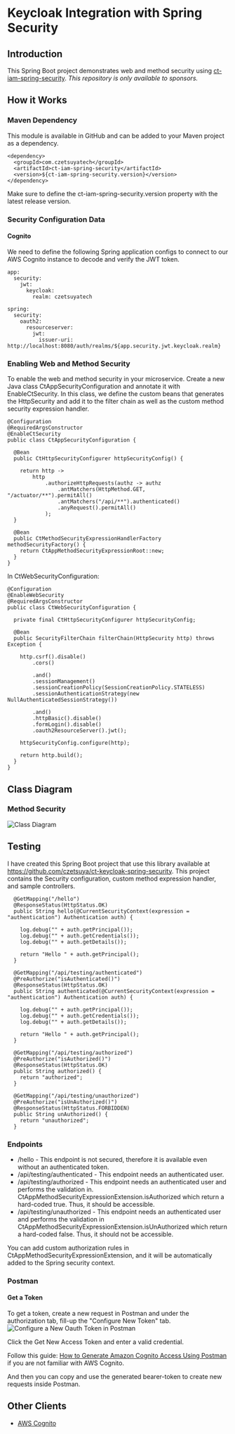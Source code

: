 # Keycloak Integration with Spring Security

## Introduction

This Spring Boot project demonstrates web and method security using
[ct-iam-spring-security](https://github.com/czetsuya/ct-iam-spring-security).
*This repository is only available to sponsors.*

## How it Works

### Maven Dependency

This module is available in GitHub and can be added to your Maven project as a dependency.

```
<dependency>
  <groupId>com.czetsuyatech</groupId>
  <artifactId>ct-iam-spring-security</artifactId>
  <version>${ct-iam-spring-security.version}</version>
</dependency>
```

Make sure to define the ct-iam-spring-security.version property with the latest release version.

### Security Configuration Data

#### Cognito

We need to define the following Spring application configs to connect to our AWS Cognito instance to decode and verify
the JWT token.

```
app:
  security:
    jwt:
      keycloak:
        realm: czetsuyatech

spring:
  security:
    oauth2:
      resourceserver:
        jwt:
          issuer-uri: http://localhost:8080/auth/realms/${app.security.jwt.keycloak.realm}
```

### Enabling Web and Method Security

To enable the web and method security in your microservice. Create a new Java class CtAppSecurityConfiguration and
annotate it with EnableCtSecurity. In this class, we define the custom beans that generates the HttpSecurity and add it
to the filter chain as well as the custom method security expression handler.

```
@Configuration
@RequiredArgsConstructor
@EnableCtSecurity
public class CtAppSecurityConfiguration {

  @Bean
  public CtHttpSecurityConfigurer httpSecurityConfig() {

    return http ->
        http
            .authorizeHttpRequests(authz -> authz
                .antMatchers(HttpMethod.GET, "/actuator/**").permitAll()
                .antMatchers("/api/**").authenticated()
                .anyRequest().permitAll()
            );
  }

  @Bean
  public CtMethodSecurityExpressionHandlerFactory methodSecurityFactory() {
    return CtAppMethodSecurityExpressionRoot::new;
  }
}
```

In CtWebSecurityConfiguration:

```
@Configuration
@EnableWebSecurity
@RequiredArgsConstructor
public class CtWebSecurityConfiguration {

  private final CtHttpSecurityConfigurer httpSecurityConfig;

  @Bean
  public SecurityFilterChain filterChain(HttpSecurity http) throws Exception {

    http.csrf().disable()
        .cors()

        .and()
        .sessionManagement()
        .sessionCreationPolicy(SessionCreationPolicy.STATELESS)
        .sessionAuthenticationStrategy(new NullAuthenticatedSessionStrategy())

        .and()
        .httpBasic().disable()
        .formLogin().disable()
        .oauth2ResourceServer().jwt();

    httpSecurityConfig.configure(http);

    return http.build();
  }
}
```

## Class Diagram

### Method Security

![Class Diagram](./docs/cd-method-security.png)

## Testing

I have created this Spring Boot project that use this library available at
https://github.com/czetsuya/ct-keycloak-spring-security. This project contains the Security configuration, custom
method expression handler, and sample controllers.

```
  @GetMapping("/hello")
  @ResponseStatus(HttpStatus.OK)
  public String hello(@CurrentSecurityContext(expression = "authentication") Authentication auth) {

    log.debug("" + auth.getPrincipal());
    log.debug("" + auth.getCredentials());
    log.debug("" + auth.getDetails());

    return "Hello " + auth.getPrincipal();
  }

  @GetMapping("/api/testing/authenticated")
  @PreAuthorize("isAuthenticated()")
  @ResponseStatus(HttpStatus.OK)
  public String authenticated(@CurrentSecurityContext(expression = "authentication") Authentication auth) {

    log.debug("" + auth.getPrincipal());
    log.debug("" + auth.getCredentials());
    log.debug("" + auth.getDetails());

    return "Hello " + auth.getPrincipal();
  }

  @GetMapping("/api/testing/authorized")
  @PreAuthorize("isAuthorized()")
  @ResponseStatus(HttpStatus.OK)
  public String authorized() {
    return "authorized";
  }

  @GetMapping("/api/testing/unauthorized")
  @PreAuthorize("isUnAuthorized()")
  @ResponseStatus(HttpStatus.FORBIDDEN)
  public String unAuthorized() {
    return "unauthorized";
  }
```

### Endpoints

- /hello - This endpoint is not secured, therefore it is available even without an authenticated token.
- /api/testing/authenticated - This endpoint needs an authenticated user.
- /api/testing/authorized - This endpoint needs an authenticated user and performs the validation in.
  CtAppMethodSecurityExpressionExtension.isAuthorized which return a hard-coded true. Thus, it should be accessible.
- /api/testing/unauthorized - This endpoint needs an authenticated user and performs the validation in
  CtAppMethodSecurityExpressionExtension.isUnAuthorized which return a hard-coded false. Thus, it should not be
  accessible.

You can add custom authorization rules in CtAppMethodSecurityExpressionExtension, and it will be automatically added to
the Spring security context.

### Postman

#### Get a Token

To get a token, create a new request in Postman and under the authorization tab, fill-up the "Configure New Token" tab.
![Configure a New Oauth Token in Postman](./docs/aws_cognito_generate_oauth_token.png)

Click the Get New Access Token and enter a valid credential.

Follow this guide: [How to Generate Amazon Cognito Access Using Postman](https://www.czetsuyatech.com/2021/01/aws-generate-cognito-access-token.html) if you are not
familiar with AWS Cognito.

And then you can copy and use the generated bearer-token to create new requests inside Postman.

## Other Clients

- [AWS Cognito](https://github.com/czetsuya/ct-aws-cognito-spring-security)